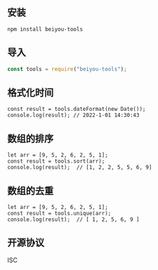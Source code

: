 ## 安装
```
npm install beiyou-tools
```

## 导入
```js
const tools = require("beiyou-tools");
```

## 格式化时间
```
const result = tools.dateFormat(new Date());
console.log(result); // 2022-1-01 14:30:43
```

## 数组的排序
```
let arr = [9, 5, 2, 6, 2, 5, 1];
const result = tools.sort(arr);
console.log(result);  // [1, 2, 2, 5, 5, 6, 9]
```

## 数组的去重
```
let arr = [9, 5, 2, 6, 2, 5, 1];
const result = tools.unique(arr);
console.log(result);  // [ 1, 2, 5, 6, 9 ]
```

## 开源协议
ISC